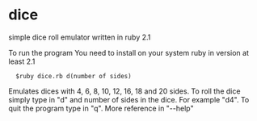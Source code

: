 dice
====

simple dice roll emulator written in ruby 2.1

To run the program You need to install on your system ruby in version at least 2.1

```
  $ruby dice.rb d(number of sides)
```

Emulates dices with 4, 6, 8, 10, 12, 16, 18 and 20 sides.
To roll the dice simply type in "d" and number of sides in the dice. For example "d4".
To quit the program type in "q".
More reference in "--help"

